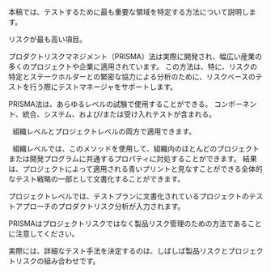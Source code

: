 本稿では、テストするために最も重要な領域を特定する方法について説明します。

リスクが最も高い項目。

プロダクトリスクマネジメント（PRISMA）法は実際に開発され、幅広い産業の多くのプロジェクトや企業に適用されています。 この方法は、特に、リスクの特定とステークホルダーとの緊密な協力による分析のために、リスクベースのテストを行う際にテストマネージャをサポートします。

PRISMA法は、あらゆるレベルの試験で使用することができる。 コンポーネント、統合、システム、および/または受け入れテストが含まれる。

  組織レベルとプロジェクトレベルの両方で適用できます。

  組織レベルでは、このメソッドを使用して、組織内のほとんどのプロジェクトまたは開発プログラムに共通するプロパティに対処することができます。 結果は、プロジェクトによって適用される青いプリントと見なすことができる全体的なテスト戦略の一部として文書化することができます。

プロジェクトレベルでは、テストプランに文書化されているプロジェクトのテストアプローチのプロダクトリスク分析が入力されます。

PRISMAはプロジェクトリスクではなく製品リスク管理のための方法であることに注意してください。

実際には、詳細なテスト手法を決定するのは、しばしば製品リスクとプロジェクトリスクの組み合わせです。

